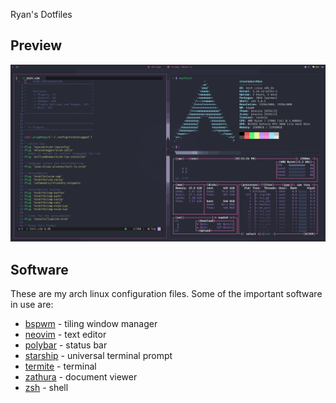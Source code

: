 Ryan's Dotfiles

## Preview
<p align=center>
  <img src="./assets/preview.png">
</p>

## Software
These are my arch linux configuration files. Some of the important software in use are:

- [bspwm](https://github.com/baskerville/bspwm) - tiling window manager
- [neovim](https://github.com/neovim/neovim) - text editor
- [polybar](https://github.com/polybar/polybar) - status bar
- [starship](https://starship.rs/) - universal terminal prompt
- [termite](https://github.com/aperezdc/termite) - terminal
- [zathura](https://github.com/pwmt/zathura) - document viewer
- [zsh](https://www.zsh.org/) - shell
